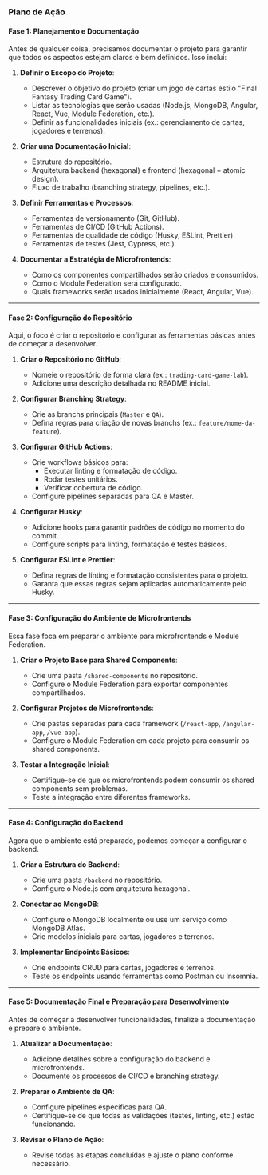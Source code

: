 ### **Plano de Ação**

#### **Fase 1: Planejamento e Documentação**
Antes de qualquer coisa, precisamos documentar o projeto para garantir que todos os aspectos estejam claros e bem definidos. Isso inclui: 

1. **Definir o Escopo do Projeto**:
   - Descrever o objetivo do projeto (criar um jogo de cartas estilo "Final Fantasy Trading Card Game").
   - Listar as tecnologias que serão usadas (Node.js, MongoDB, Angular, React, Vue, Module Federation, etc.).
   - Definir as funcionalidades iniciais (ex.: gerenciamento de cartas, jogadores e terrenos).

2. **Criar uma Documentação Inicial**:
   - Estrutura do repositório.
   - Arquitetura backend (hexagonal) e frontend (hexagonal + atomic design).
   - Fluxo de trabalho (branching strategy, pipelines, etc.).

3. **Definir Ferramentas e Processos**:
   - Ferramentas de versionamento (Git, GitHub).
   - Ferramentas de CI/CD (GitHub Actions).
   - Ferramentas de qualidade de código (Husky, ESLint, Prettier).
   - Ferramentas de testes (Jest, Cypress, etc.).

4. **Documentar a Estratégia de Microfrontends**:
   - Como os componentes compartilhados serão criados e consumidos.
   - Como o Module Federation será configurado.
   - Quais frameworks serão usados inicialmente (React, Angular, Vue).

---

#### **Fase 2: Configuração do Repositório**
Aqui, o foco é criar o repositório e configurar as ferramentas básicas antes de começar a desenvolver.

1. **Criar o Repositório no GitHub**:
   - Nomeie o repositório de forma clara (ex.: `trading-card-game-lab`).
   - Adicione uma descrição detalhada no README inicial.

2. **Configurar Branching Strategy**:
   - Crie as branchs principais (`Master` e `QA`).
   - Defina regras para criação de novas branchs (ex.: `feature/nome-da-feature`).

3. **Configurar GitHub Actions**:
   - Crie workflows básicos para:
     - Executar linting e formatação de código.
     - Rodar testes unitários.
     - Verificar cobertura de código.
   - Configure pipelines separadas para QA e Master.

4. **Configurar Husky**:
   - Adicione hooks para garantir padrões de código no momento do commit.
   - Configure scripts para linting, formatação e testes básicos.

5. **Configurar ESLint e Prettier**:
   - Defina regras de linting e formatação consistentes para o projeto.
   - Garanta que essas regras sejam aplicadas automaticamente pelo Husky.

---

#### **Fase 3: Configuração do Ambiente de Microfrontends**
Essa fase foca em preparar o ambiente para microfrontends e Module Federation.

1. **Criar o Projeto Base para Shared Components**:
   - Crie uma pasta `/shared-components` no repositório.
   - Configure o Module Federation para exportar componentes compartilhados.

2. **Configurar Projetos de Microfrontends**:
   - Crie pastas separadas para cada framework (`/react-app`, `/angular-app`, `/vue-app`).
   - Configure o Module Federation em cada projeto para consumir os shared components.

3. **Testar a Integração Inicial**:
   - Certifique-se de que os microfrontends podem consumir os shared components sem problemas.
   - Teste a integração entre diferentes frameworks.

---

#### **Fase 4: Configuração do Backend**
Agora que o ambiente está preparado, podemos começar a configurar o backend.

1. **Criar a Estrutura do Backend**:
   - Crie uma pasta `/backend` no repositório.
   - Configure o Node.js com arquitetura hexagonal.

2. **Conectar ao MongoDB**:
   - Configure o MongoDB localmente ou use um serviço como MongoDB Atlas.
   - Crie modelos iniciais para cartas, jogadores e terrenos.

3. **Implementar Endpoints Básicos**:
   - Crie endpoints CRUD para cartas, jogadores e terrenos.
   - Teste os endpoints usando ferramentas como Postman ou Insomnia.

---

#### **Fase 5: Documentação Final e Preparação para Desenvolvimento**
Antes de começar a desenvolver funcionalidades, finalize a documentação e prepare o ambiente.

1. **Atualizar a Documentação**:
   - Adicione detalhes sobre a configuração do backend e microfrontends.
   - Documente os processos de CI/CD e branching strategy.

2. **Preparar o Ambiente de QA**:
   - Configure pipelines específicas para QA.
   - Certifique-se de que todas as validações (testes, linting, etc.) estão funcionando.

3. **Revisar o Plano de Ação**:
   - Revise todas as etapas concluídas e ajuste o plano conforme necessário.


